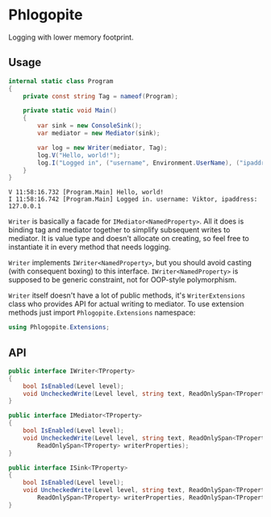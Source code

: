 # Phlogopite

Logging with lower memory footprint.

## Usage

```cs
internal static class Program
{
    private const string Tag = nameof(Program);

    private static void Main()
    {
        var sink = new ConsoleSink();
        var mediator = new Mediator(sink);

        var log = new Writer(mediator, Tag);
        log.V("Hello, world!");
        log.I("Logged in", ("username", Environment.UserName), ("ipaddress", IPAddress.Loopback));
    }
}
```

```
V 11:58:16.732 [Program.Main] Hello, world!
I 11:58:16.742 [Program.Main] Logged in. username: Viktor, ipaddress: 127.0.0.1
```

`Writer` is basically a facade for `IMediator<NamedProperty>`.  All it does is binding tag and mediator together to simplify subsequent writes to mediator.  It is value type and doesn't allocate on creating, so feel free to instantiate it in every method that needs logging.

`Writer` implements `IWriter<NamedProperty>`, but you should avoid casting (with consequent boxing) to this interface.  `IWriter<NamedProperty>` is supposed to be generic constraint, not for OOP-style polymorphism.

`Writer` itself doesn't have a lot of public methods, it's `WriterExtensions` class who provides API for actual writing to mediator.  To use extension methods just import `Phlogopite.Extensions` namespace:

```cs
using Phlogopite.Extensions;
```

## API

```cs
public interface IWriter<TProperty>
{
    bool IsEnabled(Level level);
    void UncheckedWrite(Level level, string text, ReadOnlySpan<TProperty> properties);
}

public interface IMediator<TProperty>
{
    bool IsEnabled(Level level);
    void UncheckedWrite(Level level, string text, ReadOnlySpan<TProperty> userProperties,
        ReadOnlySpan<TProperty> writerProperties);
}

public interface ISink<TProperty>
{
    bool IsEnabled(Level level);
    void UncheckedWrite(Level level, string text, ReadOnlySpan<TProperty> userProperties,
        ReadOnlySpan<TProperty> writerProperties, ReadOnlySpan<TProperty> mediatorProperties);
}
```
